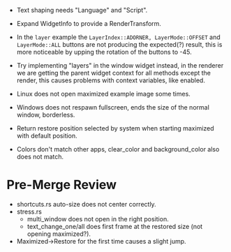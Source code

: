 * Text shaping needs "Language" and "Script".
* Expand WidgetInfo to provide a RenderTransform.

* In the `layer` example the `LayerIndex::ADORNER, LayerMode::OFFSET` and `LayerMode::ALL` buttons are not producing the expected(?) result, this is more noticeable by upping the rotation of the buttons to -45.

* Try implementing "layers" in the window widget instead, in the renderer we are getting the parent widget context for all methods
except the render, this causes problems with context variables, like enabled.

* Linux does not open maximized example image some times.
* Windows does not respawn fullscreen, ends the size of the normal window, borderless.
* Return restore position selected by system when starting maximized with default position.
* Colors don't match other apps, clear_color and background_color also does not match.

# Pre-Merge Review

* shortcuts.rs auto-size does not center correctly.
* stress.rs
    - multi_window does not open in the right position.
    - text_change_one/all does first frame at the restored size (not opening maximized?).
* Maximized->Restore for the first time causes a slight jump.